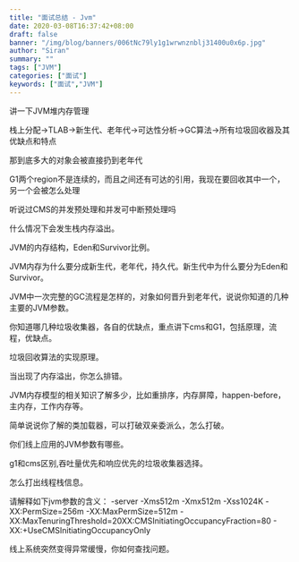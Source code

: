 ```yaml
---
title: "面试总结 - Jvm"
date: 2020-03-08T16:37:42+08:00
draft: false
banner: "/img/blog/banners/006tNc79ly1g1wrwnznblj31400u0x6p.jpg"
author: "Siran"
summary: ""
tags: ["JVM"]
categories: ["面试"]
keywords: ["面试","JVM"]
---
```


讲一下JVM堆内存管理

栈上分配->TLAB->新生代、老年代->可达性分析->GC算法->所有垃圾回收器及其优缺点和特点

那到底多大的对象会被直接扔到老年代

G1两个region不是连续的，而且之间还有可达的引用，我现在要回收其中一个，另一个会被怎么处理

听说过CMS的并发预处理和并发可中断预处理吗

什么情况下会发生栈内存溢出。

JVM的内存结构，Eden和Survivor比例。

JVM内存为什么要分成新生代，老年代，持久代。新生代中为什么要分为Eden和Survivor。

JVM中一次完整的GC流程是怎样的，对象如何晋升到老年代，说说你知道的几种主要的JVM参数。

你知道哪几种垃圾收集器，各自的优缺点，重点讲下cms和G1，包括原理，流程，优缺点。

垃圾回收算法的实现原理。

当出现了内存溢出，你怎么排错。

JVM内存模型的相关知识了解多少，比如重排序，内存屏障，happen-before，主内存，工作内存等。

简单说说你了解的类加载器，可以打破双亲委派么，怎么打破。

你们线上应用的JVM参数有哪些。

g1和cms区别,吞吐量优先和响应优先的垃圾收集器选择。

怎么打出线程栈信息。

请解释如下jvm参数的含义：
-server -Xms512m -Xmx512m -Xss1024K
-XX:PermSize=256m -XX:MaxPermSize=512m -
XX:MaxTenuringThreshold=20XX:CMSInitiatingOccupancyFraction=80 -
XX:+UseCMSInitiatingOccupancyOnly

线上系统突然变得异常缓慢，你如何查找问题。
